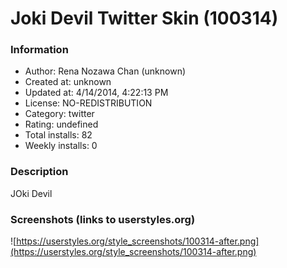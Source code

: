 # Joki Devil Twitter Skin (100314)

### Information
- Author: Rena Nozawa Chan (unknown)
- Created at: unknown
- Updated at: 4/14/2014, 4:22:13 PM
- License: NO-REDISTRIBUTION
- Category: twitter
- Rating: undefined
- Total installs: 82
- Weekly installs: 0


### Description
JOki Devil


### Screenshots (links to userstyles.org)
![https://userstyles.org/style_screenshots/100314-after.png](https://userstyles.org/style_screenshots/100314-after.png)


